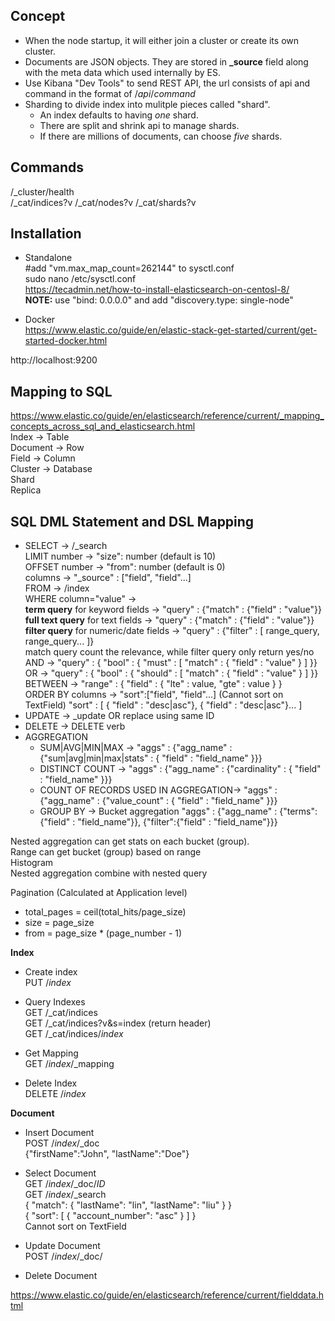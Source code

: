 ## Concept
- When the node startup, it will either join a cluster or create its own cluster.
- Documents are JSON objects. They are stored  in **_source** field along with the meta data which used internally by ES.
- Use Kibana "Dev Tools" to send REST API, the url consists of api and command in the format of /*api*/*command*
- Sharding to divide index into mulitple pieces called "shard".
  - An index defaults to having *one* shard.
  - There are split and shrink api to manage shards.
  - If there are millions of documents, can choose *five* shards.

## Commands
/_cluster/health  
/_cat/indices?v
/_cat/nodes?v
/_cat/shards?v

## Installation
- Standalone  
#add "vm.max_map_count=262144" to sysctl.conf  
sudo nano /etc/sysctl.conf  
https://tecadmin.net/how-to-install-elasticsearch-on-centosl-8/  
**NOTE:** use "bind: 0.0.0.0" and add "discovery.type: single-node"

- Docker  
https://www.elastic.co/guide/en/elastic-stack-get-started/current/get-started-docker.html

http://localhost:9200  

## Mapping to SQL  
https://www.elastic.co/guide/en/elasticsearch/reference/current/_mapping_concepts_across_sql_and_elasticsearch.html  
Index -> Table  
Document -> Row  
Field -> Column  
Cluster -> Database  
Shard  
Replica  

## SQL DML Statement and DSL Mapping
- SELECT -> /_search  
LIMIT number -> "size": number (default is 10)  
OFFSET number -> "from": number (default is 0)  
columns -> "_source" : ["field", "field"...]  
FROM -> /index  
WHERE column="value" ->  
    **term query** for keyword fields -> "query" : {"match" : {"field" : "value"}}  
    **full text query** for text fields -> "query" : {"match" : {"field" : "value"}}  
    **filter query** for numeric/date fields -> "query" : {"filter" : [ range_query, range_query... ]}  
    match query count the relevance, while filter query only return yes/no  
AND -> "query" : { "bool" : { "must" : [ "match" : { "field" : "value" } ] }}  
OR -> "query" : { "bool" : { "should" : [ "match" : { "field" : "value" } ] }}  
BETWEEN -> "range" : { "field" : { "lte" : value,  "gte" : value } }  
ORDER BY columns ->
    "sort":["field", "field"...] (Cannot sort on TextField)
    "sort" : [ { "field" : "desc|asc"}, { "field" : "desc|asc"}... ]  
- UPDATE -> _update OR replace using same ID
- DELETE -> DELETE verb  
- AGGREGATION  
  - SUM|AVG|MIN|MAX -> "aggs" : {"agg_name" :  {"sum|avg|min|max|stats" : { "field" : "field_name" }}}  
  - DISTINCT COUNT -> "aggs" : {"agg_name" :  {"cardinality" : { "field" : "field_name" }}}  
  - COUNT OF RECORDS USED IN AGGREGATION-> "aggs" : {"agg_name" :  {"value_count" : { "field" : "field_name" }}}  
  - GROUP BY  -> Bucket aggregation  "aggs" : {"agg_name" :  {"terms":{"field" : "field_name"}}, {"filter":{"field" : "field_name"}}}  

Nested aggregation can get stats on each bucket (group).   
Range can get bucket (group) based on range  
Histogram  
Nested aggregation combine with nested query  

Pagination (Calculated at Application level)  
- total_pages = ceil(total_hits/page_size)
- size = page_size
- from = page_size * (page_number - 1)

**Index**
- Create index  
PUT /*index*

- Query Indexes  
GET /_cat/indices  
GET /_cat/indices?v&s=index (return header)  
GET /_cat/indices/*index*

- Get Mapping  
GET /*index*/_mapping

- Delete Index  
DELETE /*index*

**Document**
- Insert Document  
POST /*index*/_doc  
{"firstName":"John", "lastName":"Doe"}

- Select Document  
GET /*index*/_doc/*ID*  
GET /*index*/_search  
{ "match": { "lastName": "lin", "lastName": "liu" } }  
{ "sort": [ { "account_number": "asc" } ] }  
Cannot sort on TextField

- Update Document  
POST /*index*/_doc/

- Delete Document

https://www.elastic.co/guide/en/elasticsearch/reference/current/fielddata.html

